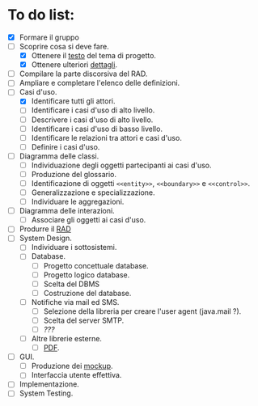 # To do list:  
  
- [x] Formare il gruppo  
- [ ] Scoprire cosa si deve fare.  
  - [x] Ottenere il [testo](https://andrea-augello.github.io/SviluppoSW/) del tema di progetto.
  - [x] Ottenere ulteriori [dettagli](https://andrea-augello.github.io/SviluppoSW/Dettagli).
- [ ] Compilare la parte discorsiva del RAD.
- [ ] Ampliare e completare l'elenco delle definizioni.
- [ ] Casi d'uso.  
  - [x] Identificare tutti gli attori.
  - [ ] Identificare i casi d'uso di alto livello.
  - [ ] Descrivere i casi d'uso di alto livello.
  - [ ] Identificare i casi d'uso di basso livello.
  - [ ] Identificare le relazioni tra attori e casi d'uso.
  - [ ] Definire i casi d'uso.
- [ ] Diagramma delle classi.
  - [ ] Individuazione degli oggetti partecipanti ai casi d'uso.
  - [ ] Produzione del glossario.
  - [ ] Identificazione di oggetti `<<entity>>`, `<<boundary>>` e `<<control>>`.
  - [ ] Generalizzazione e specializzazione.
  - [ ] Individuare le aggregazioni. 
- [ ] Diagramma delle interazioni.
  - [ ] Associare gli oggetti ai casi d'uso.
- [ ] Produrre il [RAD](https://andrea-augello.github.io/SviluppoSW/RAD)  
- [ ] System Design.
  - [ ] Individuare i sottosistemi.
  - [ ] Database.
    - [ ] Progetto concettuale database.
    - [ ] Progetto logico database.
    - [ ] Scelta del DBMS
    - [ ] Costruzione del database.
  - [ ] Notifiche via mail ed SMS.
    - [ ] Selezione della libreria per creare l'user agent (java.mail ?).
    - [ ] Scelta del server SMTP. 
    - [ ] *???*
  - [ ] Altre librerie esterne.
    - [ ] [PDF](https://itextpdf.com/).
- [ ] GUI.
  - [ ] Produzione dei [mockup](https://mockflow.com/).
  - [ ] Interfaccia utente effettiva.
- [ ] Implementazione.
- [ ] System Testing.
